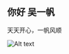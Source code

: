 ## 你好 吴一帆

天天开心，一帆风顺

![Alt text](https://www.baidu.com/link?url=XI7s_8gHZsKsskFR2Id0OcA-0SVq5qfgbfnNuiyEtStiWdUvTZwJ6ew_nvhVY0eyr0UXaKinWVeqZkxqagPgiYv3TR5RZFMGQo6Hlyf5eFAW4hNDptW2R9VOZxWbUa8sFmru1VQxV0Oqza2IYGppB2owRnOAmwx9J0-m5ei2kesbC6BJ1O3OTpaI2PYc3nTvqKLmCPtiw81UZgDckRKVocopMTEwmJvf32V79X43u-6N-jVZh9COXpYL1PR6YDd06c-AL5QKplKeBJQa5bmOD0Yaz1aUwrtvUcDO4QJhGmgll6golHkdmPtdSDQQos9bX67S4slBdzo5rlh-q0zNzcGyQteycvilY8Pjg5yDWor-aZgfQeLgWMEondOiaaj8eLOHhgjLqXAH_bnjSbuy35OPwbRssSGXxY-nn5hm7LDlgmb8RI2DNzow1q76r57yjb1oyVeKxEwdYyG07yqg-_XoLqNQUgsK1Hjlw356PByV2BF-VEaiDod5V0A-dbqKNz-8ozTmArGf1gQuBmIh7utFxhO9VhgEzPiZsCMxJl7-jZ9d52CTtqmFothBMj6sb5RU_HdSXccMsLao-xpDY_fv5FPGQXC95u0YcHWov-sX0SPtEN-C49PT7V0im93h&timg=https%3A%2F%2Fss0.bdstatic.com%2F94oJfD_bAAcT8t7mm9GUKT-xh_%2Ftimg%3Fimage%26quality%3D100%26size%3Db4000_4000%26sec%3D1603675463%26di%3D4b08914c385418c9c39501bce50a1552%26src%3Dhttp%3A%2F%2Fi0.hdslb.com%2Fbfs%2Farchive%2F1a742135b9c4f8eeb8450ead28b9dc9d987da594.jpg&click_t=1603675467086&s_info=1440_721&wd=&eqid=d035563300032f2c000000035f962547)




